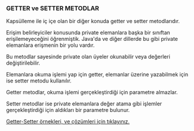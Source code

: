### GETTER ve SETTER METODLAR​
Kapsülleme ile iç içe olan bir diğer konuda getter ve setter metodlarıdır.​

Erişim belirleyiciler konusunda private elemanlara başka bir sınıftan erişilemeyeceğini öğrenmiştik. Java'da ve diğer dillerde bu gibi private elemanlara erişmenin bir yolu vardır. ​

Bu metodlar sayesinde private olan üyeler okunabilir veya değerleri değiştirilebilir. ​

Elemanlara okuma işlemi yap için getter, elemanlar üzerine yazabilmek için ise setter metodu kullanılır.​

Getter metodlar, okuma işlemi gerçekleştirdiği için parametre almazlar. ​

Setter metodlar ise private elemanlara değer atama gibi işlemler gerçekleştirdiği için aldıkları bir parametre bulunur.​

[Getter-Setter örnekleri, ve çözümleri için tıklayınız.](https://github.com/nisaefendioglu/Java-Tutorial/tree/main/Hafta%206)

